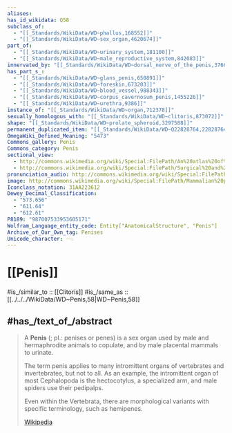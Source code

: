 ```yaml
---
aliases: 
has_id_wikidata: Q58
subclass_of:
  - "[[_Standards/WikiData/WD~phallus,168552]]"
  - "[[_Standards/WikiData/WD~sex_organ,4620674]]"
part_of:
  - "[[_Standards/WikiData/WD~urinary_system,181100]]"
  - "[[_Standards/WikiData/WD~male_reproductive_system,842083]]"
innervated_by: "[[_Standards/WikiData/WD~dorsal_nerve_of_the_penis,376687]]"
has_part_s_:
  - "[[_Standards/WikiData/WD~glans_penis,650891]]"
  - "[[_Standards/WikiData/WD~foreskin,673203]]"
  - "[[_Standards/WikiData/WD~blood_vessel,988343]]"
  - "[[_Standards/WikiData/WD~corpus_cavernosum_penis,1455226]]"
  - "[[_Standards/WikiData/WD~urethra,9386]]"
instance_of: "[[_Standards/WikiData/WD~organ,712378]]"
sexually_homologous_with: "[[_Standards/WikiData/WD~clitoris,873072]]"
shape: "[[_Standards/WikiData/WD~prolate_spheroid,3297588]]"
permanent_duplicated_item: "[[_Standards/WikiData/WD~Q22828764,22828764]]"
OmegaWiki_Defined_Meaning: "5473"
Commons_gallery: Penis
Commons_category: Penis
sectional_view:
  - http://commons.wikimedia.org/wiki/Special:FilePath/An%20atlas%20of%20human%20anatomy%20for%20students%20and%20physicians%20%281919%29%20%2820157287838%29.jpg
  - http://commons.wikimedia.org/wiki/Special:FilePath/Surgical%20and%20obstetrical%20operations%20%281907%29%20%2814781223304%29.jpg
pronunciation_audio: http://commons.wikimedia.org/wiki/Special:FilePath/LL-Q1571%20%28mar%29-Vj18081991-%E0%A4%B6%E0%A4%BF%E0%A4%B6%E0%A5%8D%E0%A4%A8.wav
image: http://commons.wikimedia.org/wiki/Special:FilePath/Mammalian%20penises.jpg
Iconclass_notation: 31AA223612
Dewey_Decimal_Classification:
  - "573.656"
  - "611.64"
  - "612.61"
P8189: "987007533953605171"
Wolfram_Language_entity_code: Entity["AnatomicalStructure", "Penis"]
Archive_of_Our_Own_tag: Penises
Unicode_character: 𓂸
---
```


# [[Penis]] 

#is_/similar_to :: [[Clitoris]] 
#is_/same_as :: [[../../../WikiData/WD~Penis,58|WD~Penis,58]] 

## #has_/text_of_/abstract 

> A **Penis** (; pl.: penises or penes) is a sex organ used by male and hermaphrodite animals 
> to copulate, and by male placental mammals to urinate.
>
> The term penis applies to many intromittent organs of vertebrates and invertebrates, but not to all. 
> As an example, the intromittent organ of most Cephalopoda is the hectocotylus, 
> a specialized arm, and male spiders use their pedipalps. 
> 
> Even within the Vertebrata, there are morphological variants with specific terminology, 
> such as hemipenes.
>
> [Wikipedia](https://en.wikipedia.org/wiki/Penis) 

